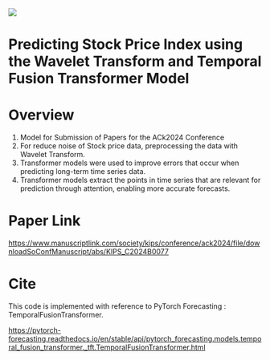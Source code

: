 <img src="https://img.shields.io/badge/python-%233776AB.svg?&style=for-the-badge&logo=python&logoColor=white" />

# Predicting Stock Price Index using the Wavelet Transform and Temporal Fusion Transformer Model

# Overview
1. Model for Submission of Papers for the ACk2024 Conference
2. For reduce noise of Stock price data, preprocessing the data with Wavelet Transform.
3. Transformer models were used to improve errors that occur when predicting long-term time series data.
4. Transformer models extract the points in time series that are relevant for prediction through attention, enabling more accurate forecasts.

# Paper Link
https://www.manuscriptlink.com/society/kips/conference/ack2024/file/downloadSoConfManuscript/abs/KIPS_C2024B0077

# Cite
This code is implemented with reference to PyTorch Forecasting : TemporalFusionTransformer.

https://pytorch-forecasting.readthedocs.io/en/stable/api/pytorch_forecasting.models.temporal_fusion_transformer._tft.TemporalFusionTransformer.html
